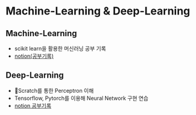 # Machine-Learning & Deep-Learning

## Machine-Learning
- scikit learn을 활용한 머신러닝 공부 기록
- [notion(공부기록)](https://enormous-iron-b03.notion.site/Machine-Learning-1438132285b68038bafbcda1d7fc7752?pvs=73)


## Deep-Learning
- Scratch를 통한 Perceptron 이해
- Tensorflow, Pytorch를 이용해 Neural Network 구현 연습
- [notion 공부기록](https://enormous-iron-b03.notion.site/Deep-Learning-15b8132285b6809c9f26d979a4fadfe9)
